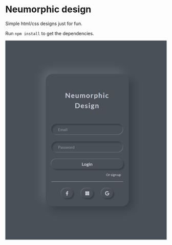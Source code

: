 # Neumorphic design

Simple html/css designs just for fun.

Run `npm install` to get the dependencies.

![alt text](./login/Result.png "Login")